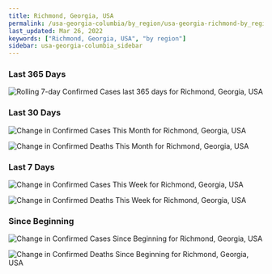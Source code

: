 ```yaml
---
title: Richmond, Georgia, USA
permalink: /usa-georgia-columbia/by_region/usa-georgia-richmond-by_region.html
last_updated: Mar 26, 2022
keywords: ["Richmond, Georgia, USA", "by region"]
sidebar: usa-georgia-columbia_sidebar
---
```


<h3>Last 365 Days</h3>

![Rolling 7-day Confirmed Cases last 365 days for Richmond, Georgia, USA](/covid_tracker/images/graphs/usa-georgia-richmond-weekly_totals_graph.png)

<h3>Last 30 Days</h3>

![Change in Confirmed Cases This Month for Richmond, Georgia, USA](/covid_tracker/images/graphs/usa-georgia-richmond-delta_confirmed-30_days_graph.png)

![Change in Confirmed Deaths This Month for Richmond, Georgia, USA](/covid_tracker/images/graphs/usa-georgia-richmond-delta_deaths-30_days_graph.png)

<h3>Last 7 Days</h3>

![Change in Confirmed Cases This Week for Richmond, Georgia, USA](/covid_tracker/images/graphs/usa-georgia-richmond-delta_confirmed-7_days_graph.png)

![Change in Confirmed Deaths This Week for Richmond, Georgia, USA](/covid_tracker/images/graphs/usa-georgia-richmond-delta_deaths-7_days_graph.png)

<h3>Since Beginning</h3>

![Change in Confirmed Cases Since Beginning for Richmond, Georgia, USA](/covid_tracker/images/graphs/usa-georgia-richmond-delta_confirmed-since_beginning_graph.png)

![Change in Confirmed Deaths Since Beginning for Richmond, Georgia, USA](/covid_tracker/images/graphs/usa-georgia-richmond-delta_deaths-since_beginning_graph.png)
